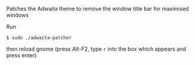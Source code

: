 Patches the Adwaita theme to remove the window title bar for maximised windows

Run

    $ sudo ./adwaita-patcher

then reload gnome (press Alt-F2, type `r` into the box which appears and press
enter)
